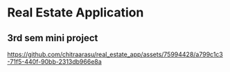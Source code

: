
# Real Estate Application
## 3rd sem mini project


https://github.com/chitraarasu/real_estate_app/assets/75994428/a799c1c3-71f5-440f-90bb-2313db966e8a
